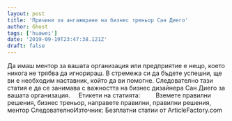 ```yaml
---
layout: post
title: 'Причини за ангажиране на бизнес треньор Сан Диего'
author: Ghost
tags: ['huawei']
date: '2019-09-19T23:47:38.121Z'
draft: false
---
```


Да имаш ментор за вашата организация или предприятие е нещо, което никога не трябва да игнорираш. В стремежа си да бъдете успешни, ще ви е необходим наставник, който да ви помогне. Следователно тази статия е да се занимава с важността на бизнес дизайнера Сан Диего за вашата организация.     Етикети на статията:         Вземете правилни решения, бизнес треньор, направете правилни, правилни решения, ментор СледователноИзточник: Безплатни статии от ArticleFactory.com
